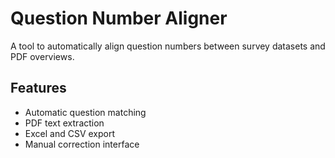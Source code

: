 # Question Number Aligner

A tool to automatically align question numbers between survey datasets and PDF overviews.

## Features
- Automatic question matching
- PDF text extraction
- Excel and CSV export
- Manual correction interface
